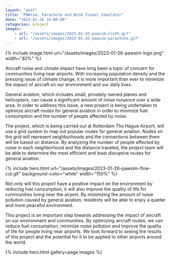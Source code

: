 ```yaml
---
layout: "post"
title: "PAWsim: Parachute and Wind Tunnel Simulator"
date: "2023-01-26 16:00:00"
categories: project
images:
    - url: "/assets/images/2023-01-26-pawsim-cloth.gif"
    - url: "/assets/images/2023-01-26-pawsim-parachute.gif"
---
```


{% include image.html url="/assets/images/2023-01-26-pawsim-logo.png" width="40%"  %}




Aircraft noise and climate impact have long been a topic of concern for communities living near airports. With increasing population density and the pressing issue of climate change, it is more important than ever to minimize the impact of aircraft on our environment and our daily lives.



General aviation, which includes small, privately-owned planes and helicopters, can cause a significant amount of noise nuisance over a wide area. In order to address this issue, a new project is being undertaken to optimize aircraft routes for general aviation in order to minimize fuel consumption and the number of people affected by noise.

The project, which is being carried out at Rotterdam The Hague Airport, will use a grid system to map out popular routes for general aviation. Nodes on the grid will represent neighborhoods and the connections between them will be based on distance. By analyzing the number of people affected by noise in each neighborhood and the distance traveled, the project team will be able to determine the most efficient and least disruptive routes for general aviation.

{% include hero.html url="/assets/images/2023-01-26-pawsim-flow-cut.gif" background-color="white" width="150%" %}



Not only will this project have a positive impact on the environment by reducing fuel consumption, it will also improve the quality of life for communities living near the airport. By minimizing the amount of noise pollution caused by general aviation, residents will be able to enjoy a quieter and more peaceful environment.

This project is an important step towards addressing the impact of aircraft on our environment and communities. By optimizing aircraft routes, we can reduce fuel consumption, minimize noise pollution and improve the quality of life for people living near airports. We look forward to seeing the results of this project and the potential for it to be applied to other airports around the world.


{% include hero.html gallery=page.images  %}
